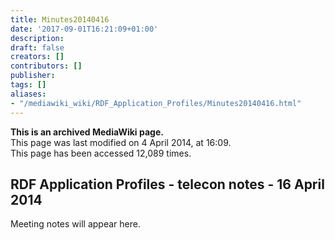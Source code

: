```yaml
---
title: Minutes20140416
date: '2017-09-01T16:21:09+01:00'
description: 
draft: false
creators: []
contributors: []
publisher: 
tags: []
aliases:
- "/mediawiki_wiki/RDF_Application_Profiles/Minutes20140416.html"
---
```


 **This is an archived MediaWiki page.**  
This page was last modified on 4 April 2014, at 16:09.  
This page has been accessed 12,089 times.

## RDF Application Profiles - telecon notes - 16 April 2014 

Meeting notes will appear here.

